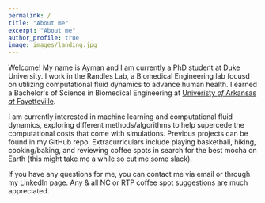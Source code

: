 ```yaml
---
permalink: /
title: "About me"
excerpt: "About me"
author_profile: true
image: images/landing.jpg
---
```


Welcome! My name is Ayman and I am currently a PhD student at Duke University. I work in the Randles Lab, a Biomedical Engineering lab focusd on utilizing computational fluid dynamics to advance human health. I earned a Bachelor's of Science in Biomedical Engineering at [Univeristy *of* Arkansas *at* Fayetteville](https://www.uark.edu).

I am currently interested in machine learning and computational fluid dynamics, exploring different methods/algorithms to help supercede the computational costs that come with simulations. Previous projects can be found in my GitHub repo. Extracurriculars include playing basketball, hiking, cooking/baking, and reviewing coffee spots in search for the best mocha on Earth (this might take me a while so cut me some slack).

If you have any questions for me, you can contact me via email or through my LinkedIn page. Any & all NC or RTP coffee spot suggestions are much appreciated. 





